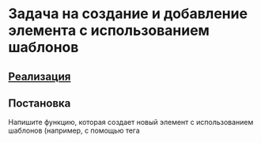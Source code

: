 # Задача на cоздание и добавление элемента с использованием шаблонов
## [Реализация](./index.js)

## Постановка
Напишите функцию, которая создает новый элемент с использованием шаблонов (например, с помощью тега <template>) и добавляет его в DOM.

## Реализованные функции
- `createElement(parent, html)`
  - Функция, создающая новый элемент с использованием шаблона и добавляющая его в указанный родительский элемент.